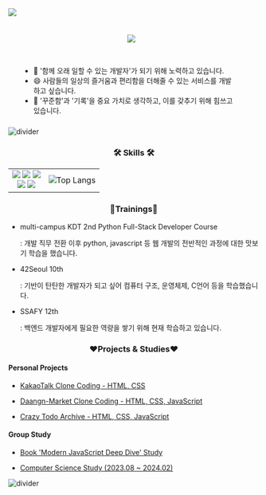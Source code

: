<div class="header" align="ceter">
    <img src="https://capsule-render.vercel.app/api?type=venom&height=150&color=gradient&text=Hi,%20I'm%20minjee&desc=who%20wants%20to%20blend%20into%20the%20world%20in%20various%20forms&fontAlignY=40&descAlignY=75&reversal=false" />
</div>
<br>
<div align="center" style="margin: 20px 0px 5px">
  <a style="margin-right: 10px" href="https://hits.seeyoufarm.com"><img src="https://hits.seeyoufarm.com/api/count/incr/badge.svg?url=https%3A%2F%2Fgithub.com%2Fminjeeki&count_bg=%23CCE3FF&title_bg=%236B99FF&icon=&icon_color=%23DFDFDF&title=hits&edge_flat=false"/></a>
</div>
<br>
<!-- about me - 이름, 되고 싶은 모습, 최근 하고 있는 일들 -->

<ul class="current_summary" style="padding: 10px 10%">
    <li>🌱 '함께 오래 일할 수 있는 개발자'가 되기 위해 노력하고 있습니다.</li>
    <li>😄 사람들의 일상의 즐거움과 편리함을 더해줄 수 있는 서비스를 개발하고 싶습니다. </li>
    <li>👯 '꾸준함'과 '기록'을 중요 가치로 생각하고, 이를 갖추기 위해 힘쓰고 있습니다. </li>
</ul>

![divider](https://capsule-render.vercel.app/api?type=rect&height=1&color=gradient)

<!-- more about me - skills, qualification, trainings, projects & studies, contact -->

<div class="body" align="left">

<h3 align="center">🛠 Skills 🛠</h3>
 <table>
   <tr>
    <td align="center">
        <div>
          <img src="https://img.shields.io/badge/markdown-000000?style=for-the-badge&logo=markdown&logoColor=white"/>
          <img src="https://img.shields.io/badge/html5-E34F26?style=for-the-badge&logo=html5&logoColor=white"/> 
          <img src="https://img.shields.io/badge/css-1572B6?style=for-the-badge&logo=css3&logoColor=white"/>
        </div>
        <div>
          <img src="https://img.shields.io/badge/javascript-F7DF1E?style=for-the-badge&logo=javascript&logoColor=white"/>
          <img src="https://img.shields.io/badge/python-3776AB?style=for-the-badge&logo=python&logoColor=white"/>
        </div>
    </td>
    <td>
     <img src="https://github-readme-stats.vercel.app/api/top-langs/?username=minjeeki&layout=compact&theme=tokyonight" alt="Top Langs"/>
    </td>
   </tr>
 </table>

<!-- <h3 align="center">Qualifications</h3> -->

<h3 align="center">🌱Trainings🌱</h3>

* multi-campus KDT 2nd Python Full-Stack Developer Course

  : 개발 직무 전환 이후 python, javascript 등 웹 개발의 전반적인 과정에 대한 맛보기 학습을 했습니다.

* 42Seoul 10th
  
  : 기반이 탄탄한 개발자가 되고 싶어 컴퓨터 구조, 운영체제, C언어 등을 학습했습니다.

* SSAFY 12th

  : 백엔드 개발자에게 필요한 역량을 쌓기 위해 현재 학습하고 있습니다.

<h3 align="center">❤️Projects & Studies❤️</h3>

<h4>Personal Projects</h4>

* [KakaoTalk Clone Coding - HTML, CSS](https://nninzy.github.io/KakaoTalk-clone/)

* [Daangn-Market Clone Coding - HTML, CSS, JavaScript](https://nninzy.github.io/daangn-clone/)

* [Crazy Todo Archive - HTML, CSS, JavaScript](https://nninzy.github.io/crazy_archive/)

<h4>Group Study</h4>

* [Book 'Modern JavaScript Deep Dive' Study](https://github.com/nninzy/deepRun)

* [Computer Science Study (2023.08 ~ 2024.02)](https://min-z.notion.site/CS-2023-08-2024-02-292051f0b34c41bb9d0f8080ae99cab8?pvs=4)

![divider](https://capsule-render.vercel.app/api?type=rect&height=1&color=gradient)

</div>

<!-- about my github - 어떻게 활용하고 있는지에 대한 설명 & github stat과 백준 stat

![minjeeki's GitHub stats](https://github-readme-stats.vercel.app/api?username=minjeeki&show_icons=true&theme=radical)

[![Solved.ac Profile](http://mazassumnida.wtf/api/v2/generate_badge?boj=devnninzy)](https://solved.ac/devnninzy/)

pin list - git commit 시간대 & recently activity -->
